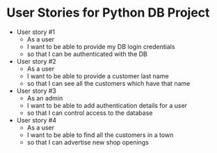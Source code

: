 # User Stories for Python DB Project

- User story #1
	- As a user
	- I want to be able to provide my DB login credentials
	- so that I can be authenticated with the DB
- User story #2
	- As a user
	- I want to be able to provide a customer last name
	- so that I can see all the customers which have that name 
- User story #3
	- As an admin
	- I want to be able to add authentication details for a user
	- so that I can control access to the database
- User story #4
	- As a user
	- I want to be able to find all the customers in a town
	- so that I can advertise new shop openings
